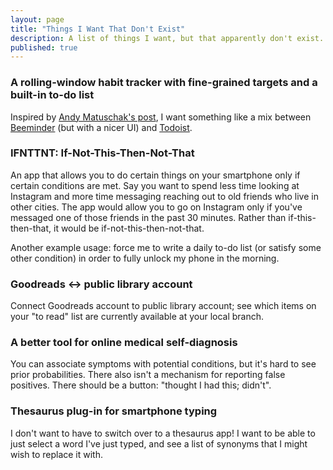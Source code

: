 ```yaml
---
layout: page
title: "Things I Want That Don't Exist"
description: A list of things I want, but that apparently don't exist..
published: true
---
```


### A rolling-window habit tracker with fine-grained targets and a built-in to-do list

Inspired by [Andy Matuschak's post](http://blog.andymatuschak.org/post/169043084412/successful-habits-through-smoothly-ratcheting), I want something like a mix between [Beeminder](https://www.beeminder.com/) (but with a nicer UI) and [Todoist](https://todoist.com/).

### IFNTTNT: If-Not-This-Then-Not-That

An app that allows you to do certain things on your smartphone only if certain conditions are met. Say you want to spend less time looking at Instagram and more time messaging reaching out to old friends who live in other cities. The app would allow you to go on Instagram only if you've messaged one of those friends in the past 30 minutes. Rather than if-this-then-that, it would be if-not-this-then-not-that.

Another example usage: force me to write a daily to-do list (or satisfy some other condition) in order to fully unlock my phone in the morning.

### Goodreads <-> public library account

Connect Goodreads account to public library account; see which items on your "to read" list are currently available at your local branch.

### A better tool for online medical self-diagnosis

You can associate symptoms with potential conditions, but it's hard to see prior probabilities. There also isn't a mechanism for reporting false positives. There should be a button: "thought I had this; didn't".

### Thesaurus plug-in for smartphone typing

I don't want to have to switch over to a thesaurus app! I want to be able to just select a word I've just typed, and see a list of synonyms that I might wish to replace it with.